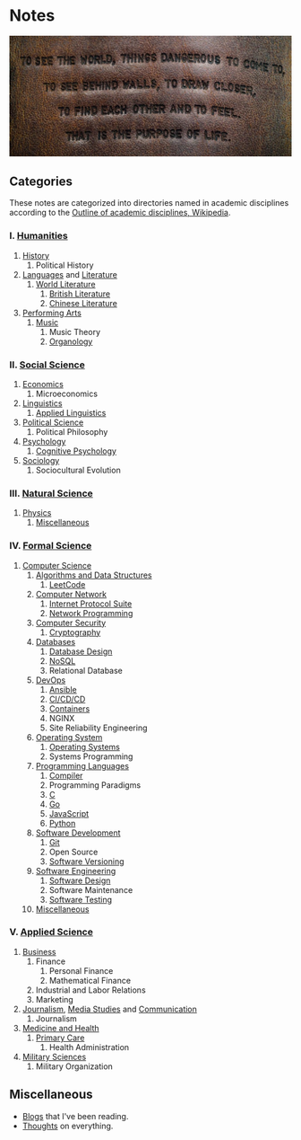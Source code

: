 # Notes

[![The Purpose of Life](.assets/the_purpose_of_life.jpg)](https://www.imdb.com/title/tt0359950/)

## Categories

These notes are categorized into directories named in academic
disciplines according to the
[Outline of academic disciplines, Wikipedia](https://en.wikipedia.org/wiki/Outline_of_academic_disciplines).

### Ⅰ. [Humanities](https://en.wikipedia.org/wiki/Humanities)

1. [History](https://en.wikipedia.org/wiki/Outline_of_history)
    1. Political History
2. [Languages](https://en.wikipedia.org/wiki/Language)
    and [Literature](https://en.wikipedia.org/wiki/Literature)
    1. [World Literature](world_literature)
        1. [British Literature](./world_literature/british_literature/)
        2. [Chinese Literature](./world_literature/chinese_literature/)
3. [Performing Arts](https://en.wikipedia.org/wiki/Performing_arts)
    1. [Music](music)
        1. Music Theory
        2. [Organology](music/organology)

### Ⅱ. [Social Science](https://en.wikipedia.org/wiki/Social_science)

1. [Economics](https://en.wikipedia.org/wiki/Economics)
    1. Microeconomics
2. [Linguistics](https://en.wikipedia.org/wiki/Linguistics)
    1. [Applied Linguistics](./applied_linguistics/)
3. [Political Science](https://en.wikipedia.org/wiki/Political_science)
    1. Political Philosophy
4. [Psychology](https://en.wikipedia.org/wiki/Psychology)
    1. [Cognitive Psychology](./cognitive_psychology/)
5. [Sociology](https://en.wikipedia.org/wiki/Outline_of_sociology)
    1. Sociocultural Evolution

### Ⅲ. [Natural Science](https://en.wikipedia.org/wiki/Natural_science)

1. [Physics](https://en.wikipedia.org/wiki/Physics)
    1. [Miscellaneous](phys_misc)

### Ⅳ. [Formal Science](https://en.wikipedia.org/wiki/Formal_science)

1. [Computer Science](https://en.wikipedia.org/wiki/Outline_of_computer_science)
    1. [Algorithms and Data Structures](algorithms_and_data_structures)
        1. [LeetCode](algorithms_and_data_structures/leetcode)
    2. [Computer Network](computer_network)
        1. [Internet Protocol Suite](computer_network/internet_protocol_suite)
        2. [Network Programming](computer_network/network_programming)
    3. [Computer Security](./computer_security/)
        1. [Cryptography](./computer_security/cryptography/)
    4. [Databases](databases)
        1. [Database Design](databases/database_design)
        2. [NoSQL](databases/nosql)
        3. Relational Database
    5. [DevOps](devops)
        1. [Ansible](devops/ansible)
        2. [CI/CD/CD](devops/ci_cd_cd)
        3. [Containers](devops/containers)
        4. NGINX
        5. Site Reliability Engineering
    6. [Operating System](./operating_system)
        1. [Operating Systems](operating_system/operating_systems)
        2. Systems Programming
    7. [Programming Languages](programming_languages)
        1. [Compiler](./programming_languages/compiler/)
        2. Programming Paradigms
        3. [C](programming_languages/c)
        4. [Go](programming_languages/go)
        5. [JavaScript](./programming_languages/javascript/)
        6. [Python](programming_languages/python)
    8. [Software Development](software_development)
        1. [Git](software_development/git)
        2. Open Source
        3. [Software Versioning](software_development/software_versioning)
    9. [Software Engineering](software_engineering)
        1. [Software Design](software_engineering/software_design)
        2. Software Maintenance
        3. [Software Testing](software_engineering/software_testing)
    10. [Miscellaneous](cs_misc)

### Ⅴ. [Applied Science](https://en.wikipedia.org/wiki/Applied_science#)

1. [Business](https://en.wikipedia.org/wiki/Outline_of_business)
    1. Finance
        1. Personal Finance
        2. Mathematical Finance
    2. Industrial and Labor Relations
    3. Marketing
2. [Journalism](https://en.wikipedia.org/wiki/Journalism),
   [Media Studies](https://en.wikipedia.org/wiki/Media_studies) and
   [Communication](https://en.wikipedia.org/wiki/Communication_studies)
    1. Journalism
3. [Medicine and Health](https://en.wikipedia.org/wiki/Medicine)
    1. [Primary Care](primary_care)
        1. Health Administration
4. [Military Sciences](https://en.wikipedia.org/wiki/Military_science)
    1. Military Organization

## Miscellaneous

- [Blogs](blogs) that I've been reading.
- [Thoughts](thoughts) on everything.
